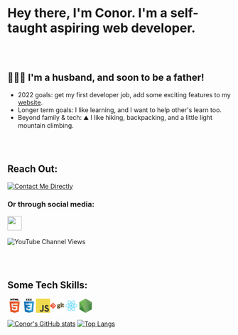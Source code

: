 # Hey there, I'm Conor. I'm a self-taught aspiring web developer.

<br/>
<br/>

## :family_man_woman_boy: I'm a husband, and soon to be a father!
- 2022 goals: get my first developer job, add some exciting features to my [website](https://conorjamesward.com).
- Longer term goals: I like learning, and I want to help other's learn too.
- Beyond family & tech: :mountain: I like hiking, backpacking, and a little light mountain climbing.

<br/>
<br/>

## Reach Out:
<a href="https://conorjamesward.com/contactMe">
  <img src="https://img.shields.io/badge/Contact%20Me-Directly-blue" alt="Contact Me Directly">
</a>

### Or through social media:
<a href="https://www.linkedin.com/in/conor-ward-01000011-01110111/">
  <img height="32" width="32" src="https://unpkg.com/simple-icons@v6/icons/linkedin.svg" />
</a>

![YouTube Channel Views](https://img.shields.io/youtube/channel/views/test?style=social)

<br/>
<br/>

## Some Tech Skills:
<img height="32" width="32" align="left" src="https://raw.githubusercontent.com/github/explore/80688e429a7d4ef2fca1e82350fe8e3517d3494d/topics/html/html.png" alt="HTML"/>
<img height="32" width="32" align="left" src="https://raw.githubusercontent.com/github/explore/80688e429a7d4ef2fca1e82350fe8e3517d3494d/topics/css/css.png" alt="CSS"/>
<img height="32" width="32" align="left" src="https://raw.githubusercontent.com/github/explore/80688e429a7d4ef2fca1e82350fe8e3517d3494d/topics/javascript/javascript.png" alt="JavaScript"/>
<img height="32" width="32" align="left" src="https://raw.githubusercontent.com/github/explore/80688e429a7d4ef2fca1e82350fe8e3517d3494d/topics/git/git.png" alt="Git"/>
<img height="32" width="32" align="left" src="https://raw.githubusercontent.com/github/explore/80688e429a7d4ef2fca1e82350fe8e3517d3494d/topics/react/react.png" alt="React"/>
<img height="32" width="32" align="left" src="https://raw.githubusercontent.com/github/explore/80688e429a7d4ef2fca1e82350fe8e3517d3494d/topics/nodejs/nodejs.png" alt="NodeJS"/>
<br/>
<br/>

[![Conor's GitHub stats](https://github-readme-stats.vercel.app/api?username=conorjamesward&show_icons=true&theme=dracula)](https://github.com/anuraghazra/github-readme-stats)
[![Top Langs](https://github-readme-stats.vercel.app/api/top-langs/?username=conorjamesward&layout=compact&theme=dracula)](https://github.com/anuraghazra/github-readme-stats)